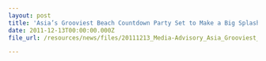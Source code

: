 ```yaml
---
layout: post
title: 'Asia’s Grooviest Beach Countdown Party Set to Make a Big Splash'
date: 2011-12-13T00:00:00.000Z
file_url: /resources/news/files/20111213_Media-Advisory_Asia_Grooviest_Beach_Countdown_Party_set_to_make_Big_Splash.pdf

---
```


